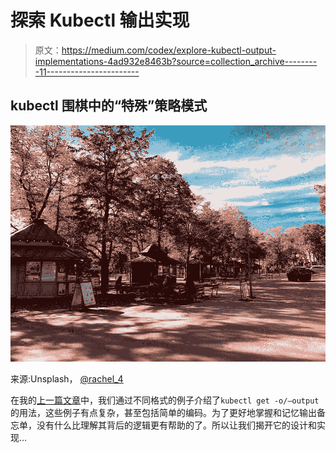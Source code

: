 # 探索 Kubectl 输出实现

> 原文：<https://medium.com/codex/explore-kubectl-output-implementations-4ad932e8463b?source=collection_archive---------11----------------------->

## kubectl 围棋中的“特殊”策略模式

![](img/22f7140962a8ef5b9393d1b1a83b479d.png)

来源:Unsplash， [@rachel_4](https://unsplash.com/photos/j3SBec5HBQU)

在我的[上一篇文章](https://laiyuanyuan-sg.medium.com/kubectl-output-101-851f8e61fd51)中，我们通过不同格式的例子介绍了`kubectl get -o/–output`的用法，这些例子有点复杂，甚至包括简单的编码。为了更好地掌握和记忆输出备忘单，没有什么比理解其背后的逻辑更有帮助的了。所以让我们揭开它的设计和实现…